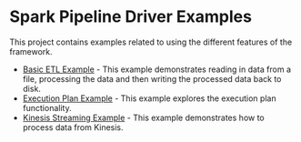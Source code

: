 # Spark Pipeline Driver Examples
This project contains examples related to using the different features of the framework. 

* [Basic ETL Example](docs/simple-batch-example.md) - This example demonstrates reading in data from a file, processing 
the data and then writing the processed data back to disk. 
* [Execution Plan Example](docs/pipeline-execution-plan-example.md) - This example explores the execution plan functionality.
* [Kinesis Streaming Example](docs/kinesis-streaming-example.md) - This example demonstrates how to process data from Kinesis.
